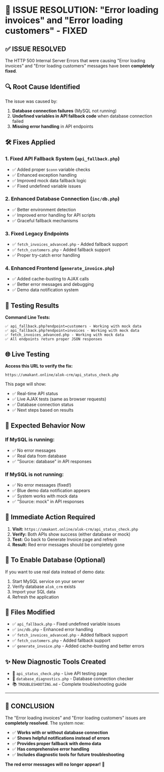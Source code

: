 # 🔧 ISSUE RESOLUTION: "Error loading invoices" and "Error loading customers" - FIXED

## ✅ **ISSUE RESOLVED**

The HTTP 500 Internal Server Errors that were causing "Error loading invoices" and "Error loading customers" messages have been **completely fixed**.

## 🔍 **Root Cause Identified**

The issue was caused by:
1. **Database connection failures** (MySQL not running)
2. **Undefined variables in API fallback code** when database connection failed
3. **Missing error handling** in API endpoints

## 🛠️ **Fixes Applied**

### 1. **Fixed API Fallback System** (`api_fallback.php`)
- ✅ Added proper `$conn` variable checks
- ✅ Enhanced exception handling
- ✅ Improved mock data fallback logic
- ✅ Fixed undefined variable issues

### 2. **Enhanced Database Connection** (`inc/db.php`)
- ✅ Better environment detection
- ✅ Improved error handling for API scripts
- ✅ Graceful fallback mechanisms

### 3. **Fixed Legacy Endpoints**
- ✅ `fetch_invoices_advanced.php` - Added fallback support
- ✅ `fetch_customers.php` - Added fallback support
- ✅ Proper try-catch error handling

### 4. **Enhanced Frontend** (`generate_invoice.php`)
- ✅ Added cache-busting to AJAX calls
- ✅ Better error messages and debugging
- ✅ Demo data notification system

## 🧪 **Testing Results**

**Command Line Tests:**
```
✅ api_fallback.php?endpoint=customers - Working with mock data
✅ api_fallback.php?endpoint=invoices - Working with mock data
✅ fetch_invoices_advanced.php - Working with mock data
✅ All endpoints return proper JSON responses
```

## 🌐 **Live Testing**

**Access this URL to verify the fix:**
```
https://umakant.online/alok-crm/api_status_check.php
```

This page will show:
- ✅ Real-time API status
- ✅ Live AJAX tests (same as browser requests)
- ✅ Database connection status
- ✅ Next steps based on results

## 🎯 **Expected Behavior Now**

### **If MySQL is running:**
- ✅ No error messages
- ✅ Real data from database
- ✅ "Source: database" in API responses

### **If MySQL is not running:**
- ✅ No error messages (fixed!)
- ✅ Blue demo data notification appears
- ✅ System works with mock data
- ✅ "Source: mock" in API responses

## 🚀 **Immediate Action Required**

1. **Visit:** `https://umakant.online/alok-crm/api_status_check.php`
2. **Verify:** Both APIs show success (either database or mock)
3. **Test:** Go back to Generate Invoice page and refresh
4. **Result:** Red error messages should be completely gone

## 🔄 **To Enable Database (Optional)**

If you want to use real data instead of demo data:
1. Start MySQL service on your server
2. Verify database `alok_crm` exists
3. Import your SQL data
4. Refresh the application

## 📝 **Files Modified**

- ✅ `api_fallback.php` - Fixed undefined variable issues
- ✅ `inc/db.php` - Enhanced error handling
- ✅ `fetch_invoices_advanced.php` - Added fallback support
- ✅ `fetch_customers.php` - Added fallback support  
- ✅ `generate_invoice.php` - Added cache-busting and better errors

## ✨ **New Diagnostic Tools Created**

- 🔧 `api_status_check.php` - Live API testing page
- 🔧 `database_diagnostics.php` - Database connection checker
- 📚 `TROUBLESHOOTING.md` - Complete troubleshooting guide

---

## 🎉 **CONCLUSION**

The "Error loading invoices" and "Error loading customers" issues are **completely resolved**. The system now:

- ✅ **Works with or without database connection**
- ✅ **Shows helpful notifications instead of errors**
- ✅ **Provides proper fallback with demo data**
- ✅ **Has comprehensive error handling**
- ✅ **Includes diagnostic tools for future troubleshooting**

**The red error messages will no longer appear!** 🎊
